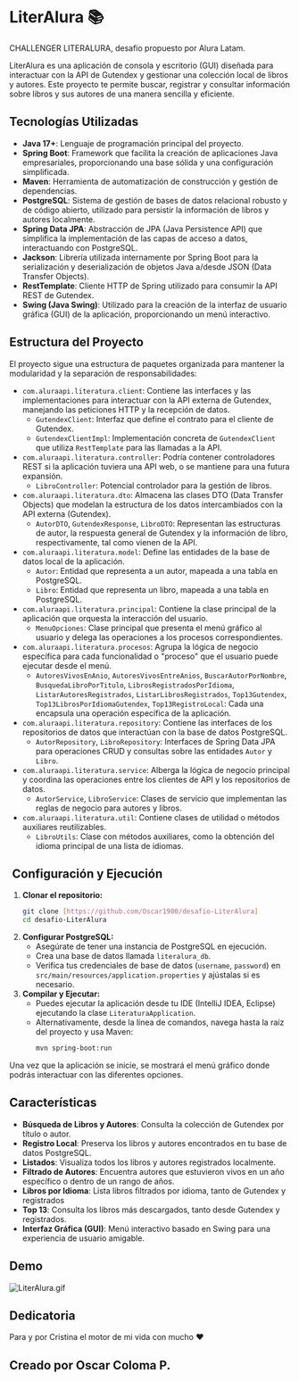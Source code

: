 # LiterAlura 📚

CHALLENGER LITERALURA, desafio propuesto por Alura Latam.

LiterAlura es una aplicación de consola y escritorio (GUI) diseñada para interactuar con la API de Gutendex y gestionar una colección local de libros y autores. Este proyecto te permite buscar, registrar y consultar información sobre libros y sus autores de una manera sencilla y eficiente.

## Tecnologías Utilizadas

* **Java 17+**: Lenguaje de programación principal del proyecto.
* **Spring Boot**: Framework que facilita la creación de aplicaciones Java empresariales, proporcionando una base sólida y una configuración simplificada.
* **Maven**: Herramienta de automatización de construcción y gestión de dependencias.
* **PostgreSQL**: Sistema de gestión de bases de datos relacional robusto y de código abierto, utilizado para persistir la información de libros y autores localmente.
* **Spring Data JPA**: Abstracción de JPA (Java Persistence API) que simplifica la implementación de las capas de acceso a datos, interactuando con PostgreSQL.
* **Jackson**: Librería utilizada internamente por Spring Boot para la serialización y deserialización de objetos Java a/desde JSON (Data Transfer Objects).
* **RestTemplate**: Cliente HTTP de Spring utilizado para consumir la API REST de Gutendex.
* **Swing (Java Swing)**: Utilizado para la creación de la interfaz de usuario gráfica (GUI) de la aplicación, proporcionando un menú interactivo.

## Estructura del Proyecto

El proyecto sigue una estructura de paquetes organizada para mantener la modularidad y la separación de responsabilidades:

* `com.aluraapi.literatura.client`: Contiene las interfaces y las implementaciones para interactuar con la API externa de Gutendex, manejando las peticiones HTTP y la recepción de datos.
    * `GutendexClient`: Interfaz que define el contrato para el cliente de Gutendex.
    * `GutendexClientImpl`: Implementación concreta de `GutendexClient` que utiliza `RestTemplate` para las llamadas a la API.
* `com.aluraapi.literatura.controller`: Podría contener controladores REST si la aplicación tuviera una API web, o se mantiene para una futura expansión.
    * `LibroController`: Potencial controlador para la gestión de libros.
* `com.aluraapi.literatura.dto`: Almacena las clases DTO (Data Transfer Objects) que modelan la estructura de los datos intercambiados con la API externa (Gutendex).
    * `AutorDTO`, `GutendexResponse`, `LibroDTO`: Representan las estructuras de autor, la respuesta general de Gutendex y la información de libro, respectivamente, tal como vienen de la API.
* `com.aluraapi.literatura.model`: Define las entidades de la base de datos local de la aplicación.
    * `Autor`: Entidad que representa a un autor, mapeada a una tabla en PostgreSQL.
    * `Libro`: Entidad que representa un libro, mapeada a una tabla en PostgreSQL.
* `com.aluraapi.literatura.principal`: Contiene la clase principal de la aplicación que orquesta la interacción del usuario.
    * `MenuOpciones`: Clase principal que presenta el menú gráfico al usuario y delega las operaciones a los procesos correspondientes.
* `com.aluraapi.literatura.procesos`: Agrupa la lógica de negocio específica para cada funcionalidad o "proceso" que el usuario puede ejecutar desde el menú.
    * `AutoresVivosEnAnio`, `AutoresVivosEntreAnios`, `BuscarAutorPorNombre`, `BusquedaLibroPorTitulo`, `LibrosRegistradosPorIdioma`, `ListarAutoresRegistrados`, `ListarLibrosRegistrados`, `Top13Gutendex`, `Top13LibrosPorIdiomaGutendex`, `Top13RegistroLocal`: Cada una encapsula una operación específica de la aplicación.
* `com.aluraapi.literatura.repository`: Contiene las interfaces de los repositorios de datos que interactúan con la base de datos PostgreSQL.
    * `AutorRepository`, `LibroRepository`: Interfaces de Spring Data JPA para operaciones CRUD y consultas sobre las entidades `Autor` y `Libro`.
* `com.aluraapi.literatura.service`: Alberga la lógica de negocio principal y coordina las operaciones entre los clientes de API y los repositorios de datos.
    * `AutorService`, `LibroService`: Clases de servicio que implementan las reglas de negocio para autores y libros.
* `com.aluraapi.literatura.util`: Contiene clases de utilidad o métodos auxiliares reutilizables.
    * `LibroUtils`: Clase con métodos auxiliares, como la obtención del idioma principal de una lista de idiomas.

## ️ Configuración y Ejecución

1.  **Clonar el repositorio:**
    ```bash
    git clone [https://github.com/Oscar1900/desafio-LiterAlura]
    cd desafio-LiterAlura
    ```
2.  **Configurar PostgreSQL:**
    * Asegúrate de tener una instancia de PostgreSQL en ejecución.
    * Crea una base de datos llamada `literalura_db`.
    * Verifica tus credenciales de base de datos (`username`, `password`) en `src/main/resources/application.properties` y ajústalas si es necesario.
3.  **Compilar y Ejecutar:**
    * Puedes ejecutar la aplicación desde tu IDE (IntelliJ IDEA, Eclipse) ejecutando la clase `LiteraturaApplication`.
    * Alternativamente, desde la línea de comandos, navega hasta la raíz del proyecto y usa Maven:
        ```bash
        mvn spring-boot:run
        ```

Una vez que la aplicación se inicie, se mostrará el menú gráfico donde podrás interactuar con las diferentes opciones.

##  Características

* **Búsqueda de Libros y Autores**: Consulta la colección de Gutendex por título o autor.
* **Registro Local**: Preserva los libros y autores encontrados en tu base de datos PostgreSQL.
* **Listados**: Visualiza todos los libros y autores registrados localmente.
* **Filtrado de Autores**: Encuentra autores que estuvieron vivos en un año específico o dentro de un rango de años.
* **Libros por Idioma**: Lista libros filtrados por idioma, tanto de Gutendex y registrados
* **Top 13**: Consulta los libros más descargados, tanto desde Gutendex y registrados.
* **Interfaz Gráfica (GUI)**: Menú interactivo basado en Swing para una experiencia de usuario amigable.



##  Demo
![LiterAlura.gif](../../../../resources/imagenes/LiterAlura.gif)



##  Dedicatoria
Para y por Cristina el motor de mi vida con mucho ❤️


## Creado por Oscar Coloma P.
